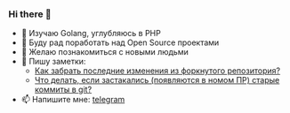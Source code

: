 ### Hi there 👋

<!--
**ohDaddyPlease/ohDaddyPlease** is a ✨ _special_ ✨ repository because its `README.md` (this file) appears on your GitHub profile.
Here are some ideas to get you started:
-->

- 🌱 Изучаю Golang, углубляюсь в PHP
- 👯 Буду рад поработать над Open Source проектами
- 🤔 Желаю познакомиться с новыми людьми
- 💬 Пишу заметки:
  * [Как забрать последние изменения из форкнутого репозитория?](https://gist.github.com/ohDaddyPlease/e4649f3e1ac1f4d20073743453c17372)
  * [Что делать, если застакались (появляются в номом ПР) старые коммиты в git?](https://gist.github.com/ohDaddyPlease/a85159ab931ab585105375514076265e)
- 📫 Напишите мне: [telegram](https://t.me/sergiusnovikov)
<!--
- 🔭 
- 😄 Pronouns: ...
- ⚡ Fun fact: ...
-->
